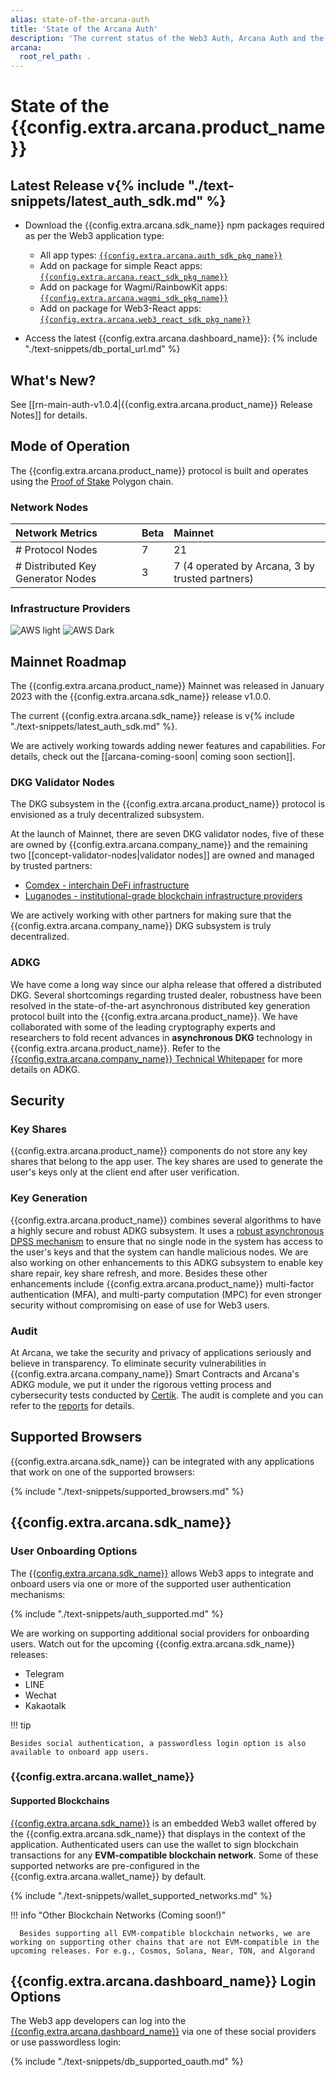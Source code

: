 ```yaml
---
alias: state-of-the-arcana-auth
title: 'State of the Arcana Auth'
description: 'The current status of the Web3 Auth, Arcana Auth and the blockchain network, Arcana Network roadmap, what is cooking, who are the decentralization partners and more.'
arcana:
  root_rel_path: .
---
```

  
# State of the {{config.extra.arcana.product_name}}

## Latest Release v{% include "./text-snippets/latest_auth_sdk.md" %}

* Download the {{config.extra.arcana.sdk_name}} npm packages required as per the Web3 application type: 

    - All app types: [`{{config.extra.arcana.auth_sdk_pkg_name}}`](https://www.npmjs.com/package/@arcana/auth) 
    - Add on package for simple React apps: [`{{config.extra.arcana.react_sdk_pkg_name}}`](https://www.npmjs.com/package/@arcana/auth-react)
    - Add on package for Wagmi/RainbowKit apps: [`{{config.extra.arcana.wagmi_sdk_pkg_name}}`](https://www.npmjs.com/package/@arcana/auth-wagmi) 
    - Add on package for Web3-React apps: [`{{config.extra.arcana.web3_react_sdk_pkg_name}}`](https://www.npmjs.com/package/@arcana/auth-web3-react)

* Access the latest {{config.extra.arcana.dashboard_name}}: {% include "./text-snippets/db_portal_url.md" %}

## What's New?

See [[rn-main-auth-v1.0.4|{{config.extra.arcana.product_name}} Release Notes]] for details.

## Mode of Operation

The {{config.extra.arcana.product_name}} protocol is built and operates using the [Proof of Stake](https://ethereum.org/en/developers/docs/consensus-mechanisms/#proof-of-stake) Polygon chain.

### Network Nodes

| Network Metrics                      | Beta    | Mainnet |
| :---                                 | :---    | :---    |
| # Protocol Nodes                     | 7       | 21      |
| # Distributed Key Generator Nodes    | 3       | 7 (4 operated by Arcana, 3 by trusted partners)     |

### Infrastructure Providers

![AWS light](/img/icons/icon_aws_light.png#only-light)
![AWS Dark](/img/icons/icon_aws_dark.png#only-dark)

## Mainnet Roadmap

The {{config.extra.arcana.product_name}} Mainnet was released in January 2023 with the {{config.extra.arcana.sdk_name}} release v1.0.0.

The current {{config.extra.arcana.sdk_name}} release is v{% include "./text-snippets/latest_auth_sdk.md" %}.

We are actively working towards adding newer features and capabilities. For details, check out the [[arcana-coming-soon| coming soon section]].

### DKG Validator Nodes

The DKG subsystem in the {{config.extra.arcana.product_name}} protocol is envisioned as a truly decentralized subsystem. 

At the launch of Mainnet, there are seven DKG validator nodes, five of these are owned by {{config.extra.arcana.company_name}} and the remaining two  [[concept-validator-nodes|validator nodes]] are owned and managed by trusted partners:

* [Comdex - interchain DeFi infrastructure](https://comdex.one/)
* [Luganodes - institutional-grade blockchain infrastructure providers](https://www.luganodes.com/)

We are actively working with other partners for making sure that the {{config.extra.arcana.company_name}} DKG subsystem is truly decentralized.

### ADKG

We have come a long way since our alpha release that offered a distributed DKG. Several shortcomings regarding trusted dealer, robustness have been resolved in the state-of-the-art asynchronous distributed key generation protocol built into the {{config.extra.arcana.product_name}}. We have collaborated with some of the leading cryptography experts and researchers to fold recent advances in **asynchronous DKG** technology in {{config.extra.arcana.product_name}}. Refer to the [{{config.extra.arcana.company_name}} Technical Whitepaper](https://www.notion.so/Arcana-Technical-Docs-a1d7fd0d2970452586c693e4fee14d08) for more details on ADKG.

## Security

### Key Shares

{{config.extra.arcana.product_name}} components do not store any key shares that belong to the app user. The key shares are used to generate the user's keys only at the client end after user verification. 

### Key Generation

{{config.extra.arcana.product_name}} combines several algorithms to have a highly secure and robust ADKG subsystem. It uses a [robust asynchronous DPSS mechanism](https://eprint.iacr.org/2022/971) to ensure that no single node in the system has access to the user's keys and that the system can handle malicious nodes. We are also working on other enhancements to this ADKG subsystem to enable key share repair, key share refresh, and more. Besides these other enhancements include {{config.extra.arcana.product_name}} multi-factor authentication (MFA), and multi-party computation (MPC) for even stronger security without compromising on ease of use for Web3 users.

### Audit

At Arcana, we take the security and privacy of applications seriously and believe in transparency. To eliminate security vulnerabilities in {{config.extra.arcana.company_name}} Smart Contracts and Arcana's ADKG module, we put it under the rigorous vetting process and cybersecurity tests conducted by [Certik](https://www.certik.com/). The audit is complete and you can refer to the [reports]({{page.meta.arcana.root_rel_path}}/audit/index.md) for details.

## Supported Browsers

{{config.extra.arcana.sdk_name}} can be integrated with any applications that work on one of the supported browsers:

{% include "./text-snippets/supported_browsers.md" %}

## {{config.extra.arcana.sdk_name}}

### User Onboarding Options

The [{{config.extra.arcana.sdk_name}}]({{page.meta.arcana.root_rel_path}}/concepts/authsdk.md) allows Web3 apps to integrate and onboard users via one or more of the supported user authentication mechanisms:

{% include "./text-snippets/auth_supported.md" %}

We are working on supporting additional social providers for onboarding users. Watch out for the upcoming {{config.extra.arcana.sdk_name}} releases:

- Telegram
- LINE
- Wechat
- Kakaotalk

!!! tip

    Besides social authentication, a passwordless login option is also available to onboard app users.

### {{config.extra.arcana.wallet_name}}

#### Supported Blockchains

[{{config.extra.arcana.sdk_name}}]({{page.meta.arcana.root_rel_path}}/concepts/anwallet/index.md) is an embedded Web3 wallet offered by the {{config.extra.arcana.sdk_name}} that displays in the context of the application.  Authenticated users can use the wallet to sign blockchain transactions for any  **EVM-compatible blockchain network**. Some of these supported networks are pre-configured in the {{config.extra.arcana.wallet_name}} by default.

{% include "./text-snippets/wallet_supported_networks.md" %}

!!! info "Other Blockchain Networks (Coming soon!)"

      Besides supporting all EVM-compatible blockchain networks, we are working on supporting other chains that are not EVM-compatible in the upcoming releases. For e.g., Cosmos, Solana, Near, TON, and Algorand

## {{config.extra.arcana.dashboard_name}} Login Options

The Web3 app developers can log into the [{{config.extra.arcana.dashboard_name}}]({{page.meta.arcana.root_rel_path}}/concepts/dashboard.md) via one of these social providers or use passwordless login:

{% include "./text-snippets/db_supported_oauth.md" %}